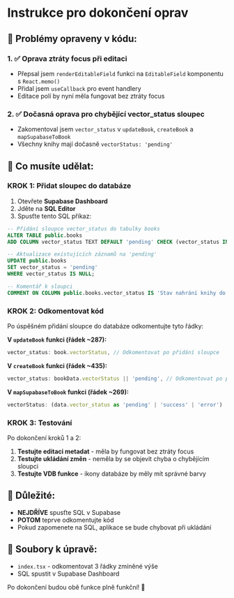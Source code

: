 # Instrukce pro dokončení oprav

## 🔧 Problémy opraveny v kódu:

### 1. ✅ Oprava ztráty focus při editaci
- Přepsal jsem `renderEditableField` funkci na `EditableField` komponentu s `React.memo()`
- Přidal jsem `useCallback` pro event handlery
- Editace polí by nyní měla fungovat bez ztráty focus

### 2. ✅ Dočasná oprava pro chybějící vector_status sloupec
- Zakomentoval jsem `vector_status` v `updateBook`, `createBook` a `mapSupabaseToBook`
- Všechny knihy mají dočasně `vectorStatus: 'pending'`

## 🎯 Co musíte udělat:

### KROK 1: Přidat sloupec do databáze
1. Otevřete **Supabase Dashboard**
2. Jděte na **SQL Editor**  
3. Spusťte tento SQL příkaz:

```sql
-- Přidání sloupce vector_status do tabulky books
ALTER TABLE public.books 
ADD COLUMN vector_status TEXT DEFAULT 'pending' CHECK (vector_status IN ('pending', 'success', 'error'));

-- Aktualizace existujících záznamů na 'pending'
UPDATE public.books 
SET vector_status = 'pending' 
WHERE vector_status IS NULL;

-- Komentář k sloupci
COMMENT ON COLUMN public.books.vector_status IS 'Stav nahrání knihy do vektorové databáze: pending (čeká), success (úspěšně nahráno), error (chyba)';
```

### KROK 2: Odkomentovat kód
Po úspěšném přidání sloupce do databáze odkomentujte tyto řádky:

**V `updateBook` funkci (řádek ~287):**
```typescript
vector_status: book.vectorStatus, // Odkomentovat po přidání sloupce
```

**V `createBook` funkci (řádek ~435):**
```typescript
vector_status: bookData.vectorStatus || 'pending', // Odkomentovat po přidání sloupce
```

**V `mapSupabaseToBook` funkci (řádek ~269):**
```typescript
vectorStatus: (data.vector_status as 'pending' | 'success' | 'error') || 'pending', // Odkomentovat po přidání sloupce
```

### KROK 3: Testování
Po dokončení kroků 1 a 2:
1. **Testujte editaci metadat** - měla by fungovat bez ztráty focus
2. **Testujte ukládání změn** - neměla by se objevit chyba o chybějícím sloupci
3. **Testujte VDB funkce** - ikony databáze by měly mít správné barvy

## 🚨 Důležité:
- **NEJDŘÍVE** spusťte SQL v Supabase
- **POTOM** teprve odkomentujte kód
- Pokud zapomenete na SQL, aplikace se bude chybovat při ukládání

## 📝 Soubory k úpravě:
- `index.tsx` - odkomentovat 3 řádky zmíněné výše
- SQL spustit v Supabase Dashboard

Po dokončení budou obě funkce plně funkční! 🚀

